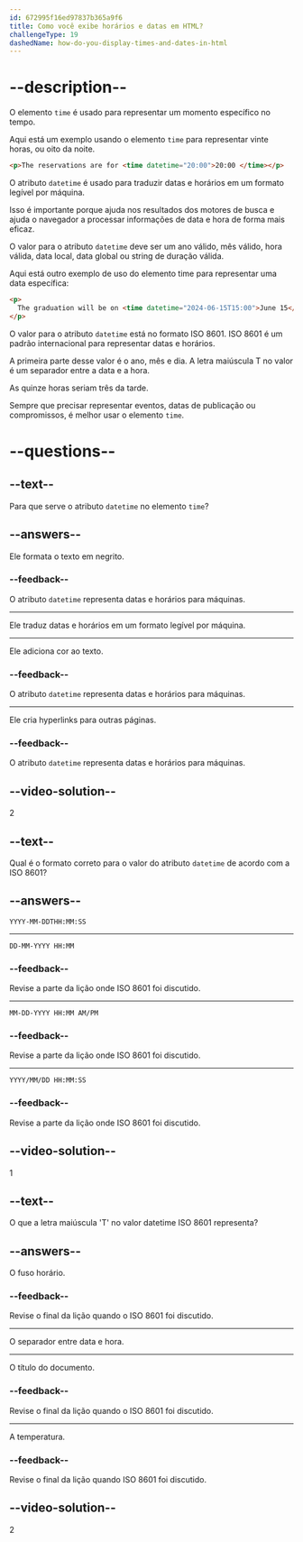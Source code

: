 ```yaml
---
id: 672995f16ed97837b365a9f6
title: Como você exibe horários e datas em HTML?
challengeType: 19
dashedName: how-do-you-display-times-and-dates-in-html
---
```


# --description--

O elemento `time` é usado para representar um momento específico no tempo.

Aqui está um exemplo usando o elemento `time` para representar vinte horas, ou oito da noite.

```html
<p>The reservations are for <time datetime="20:00">20:00 </time></p>
```

O atributo `datetime` é usado para traduzir datas e horários em um formato legível por máquina.

Isso é importante porque ajuda nos resultados dos motores de busca e ajuda o navegador a processar informações de data e hora de forma mais eficaz.

O valor para o atributo `datetime` deve ser um ano válido, mês válido, hora válida, data local, data global ou string de duração válida.

Aqui está outro exemplo de uso do elemento time para representar uma data específica:

```html
<p>
  The graduation will be on <time datetime="2024-06-15T15:00">June 15</time>
</p>
```

O valor para o atributo `datetime` está no formato ISO 8601. ISO 8601 é um padrão internacional para representar datas e horários.

A primeira parte desse valor é o ano, mês e dia. A letra maiúscula T no valor é um separador entre a data e a hora.

As quinze horas seriam três da tarde.

Sempre que precisar representar eventos, datas de publicação ou compromissos, é melhor usar o elemento `time`.

# --questions--

## --text--

Para que serve o atributo `datetime` no elemento `time`?

## --answers--

Ele formata o texto em negrito. 

### --feedback--

O atributo `datetime` representa datas e horários para máquinas.

---

Ele traduz datas e horários em um formato legível por máquina.

---

Ele adiciona cor ao texto.

### --feedback--

O atributo `datetime` representa datas e horários para máquinas.

---

Ele cria hyperlinks para outras páginas.

### --feedback--

O atributo `datetime` representa datas e horários para máquinas.

## --video-solution--

2

## --text--

Qual é o formato correto para o valor do atributo `datetime` de acordo com a ISO 8601?

## --answers--

`YYYY-MM-DDTHH:MM:SS`

---

`DD-MM-YYYY HH:MM`

### --feedback--

Revise a parte da lição onde ISO 8601 foi discutido.

---

`MM-DD-YYYY HH:MM AM/PM`

### --feedback--

Revise a parte da lição onde ISO 8601 foi discutido.

---

`YYYY/MM/DD HH:MM:SS`

### --feedback--

Revise a parte da lição onde ISO 8601 foi discutido.

## --video-solution--

1

## --text--

O que a letra maiúscula 'T' no valor datetime ISO 8601 representa?

## --answers--

O fuso horário.

### --feedback--

Revise o final da lição quando o ISO 8601 foi discutido.

---

O separador entre data e hora.

---

O título do documento.

### --feedback--

Revise o final da lição quando o ISO 8601 foi discutido.

---

A temperatura.

### --feedback--

Revise o final da lição quando ISO 8601 foi discutido.

## --video-solution--

2
